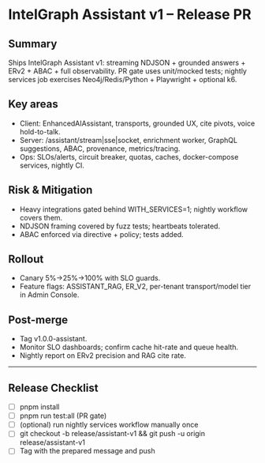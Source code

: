 # IntelGraph Assistant v1 – Release PR

## Summary

Ships IntelGraph Assistant v1: streaming NDJSON + grounded answers + ERv2 + ABAC + full observability. PR gate uses unit/mocked tests; nightly services job exercises Neo4j/Redis/Python + Playwright + optional k6.

## Key areas

- Client: EnhancedAIAssistant, transports, grounded UX, cite pivots, voice hold-to-talk.
- Server: /assistant/stream|sse|socket, enrichment worker, GraphQL suggestions, ABAC, provenance, metrics/tracing.
- Ops: SLOs/alerts, circuit breaker, quotas, caches, docker-compose services, nightly CI.

## Risk & Mitigation

- Heavy integrations gated behind WITH_SERVICES=1; nightly workflow covers them.
- NDJSON framing covered by fuzz tests; heartbeats tolerated.
- ABAC enforced via directive + policy; tests added.

## Rollout

- Canary 5%→25%→100% with SLO guards.
- Feature flags: ASSISTANT_RAG, ER_V2, per-tenant transport/model tier in Admin Console.

## Post-merge

- Tag v1.0.0-assistant.
- Monitor SLO dashboards; confirm cache hit-rate and queue health.
- Nightly report on ERv2 precision and RAG cite rate.

---

## Release Checklist

- [ ] pnpm install
- [ ] pnpm run test:all (PR gate)
- [ ] (optional) run nightly services workflow manually once
- [ ] git checkout -b release/assistant-v1 && git push -u origin release/assistant-v1
- [ ] Tag with the prepared message and push
